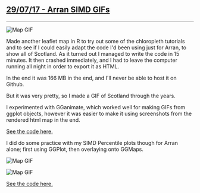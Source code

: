 ## [**29/07/17 - Arran SIMD GIFs**](https://fergustaylor.github.io/blog/post2)
--------

![Map GIF](https://fergustaylor.github.io/Arran/gif4.gif)

Made another leaflet map in R to try out some of the chloropleth tutorials and to see if I could easily adapt the code I'd been using just for Arran, to show all of Scotland.
As it turned out I managed to write the code in 15 minutes. It then crashed immediately, and I had to leave the computer running all night in order to export it as HTML.

In the end it was 166 MB in the end, and I'll never be able to host it on Github.

But it was very pretty, so I made a GIF of Scotland through the years.

I experimented with GGanimate, which worked well for making GIFs from ggplot objects, however it was easier to make it using screenshots from the rendered html map in the end.

[See the code here.](https://fergustaylor.github.io/Arran/Map_Code.html#map4_arran_vs_scotland)

I did do some practice with my SIMD Percentile plots though for Arran alone; first using GGPlot, then overlaying onto GGMaps.


![Map GIF](https://fergustaylor.github.io/Arran/output2.gif)

![Map GIF](https://fergustaylor.github.io/Arran/output3.gif)

[See the code here.](https://fergustaylor.github.io/Arran/GGAnimate.html#creating_animated_maps)


